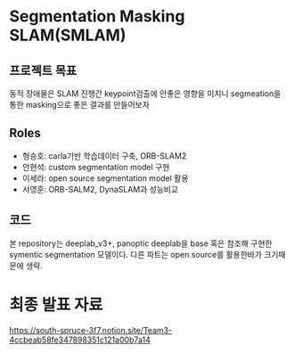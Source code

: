 # Segmentation Masking SLAM(SMLAM)
## 프로젝트 목표 
동적 장애물은 SLAM 진행간 keypoint검출에 안좋은 영향을 미치니 segmeation을 통한 masking으로 좋은 결과를 만들어보자
## Roles
- 형승호: carla기반 학습데이터 구축, ORB-SLAM2
- 안현석: custom segmentation model 구현
- 이세라: open source segmentation model 활용
- 서영훈: ORB-SALM2, DynaSLAM과 성능비교

## 코드
본 repository는 deeplab_v3+, panoptic deeplab을 base 혹은 참조해 구현한 symentic segmentation 모델이다.
다른 파트는 open source를 활용한바가 크기때문에 생략.

# 최종 발표 자료
https://south-spruce-3f7.notion.site/Team3-4ccbeab58fe347898351c121a00b7a14
